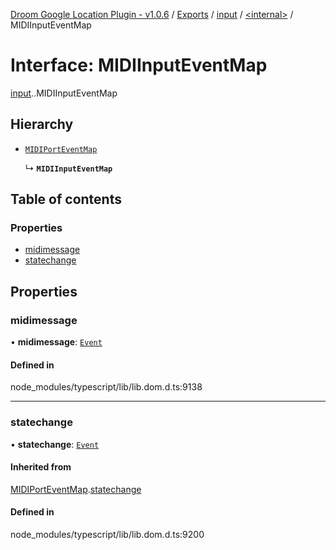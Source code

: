 [Droom Google Location Plugin - v1.0.6](../README.md) / [Exports](../modules.md) / [input](../modules/input.md) / [<internal\>](../modules/input._internal_.md) / MIDIInputEventMap

# Interface: MIDIInputEventMap

[input](../modules/input.md).[<internal>](../modules/input._internal_.md).MIDIInputEventMap

## Hierarchy

- [`MIDIPortEventMap`](input._internal_.MIDIPortEventMap.md)

  ↳ **`MIDIInputEventMap`**

## Table of contents

### Properties

- [midimessage](input._internal_.MIDIInputEventMap.md#midimessage)
- [statechange](input._internal_.MIDIInputEventMap.md#statechange)

## Properties

### midimessage

• **midimessage**: [`Event`](../modules/input._internal_.md#event)

#### Defined in

node_modules/typescript/lib/lib.dom.d.ts:9138

___

### statechange

• **statechange**: [`Event`](../modules/input._internal_.md#event)

#### Inherited from

[MIDIPortEventMap](input._internal_.MIDIPortEventMap.md).[statechange](input._internal_.MIDIPortEventMap.md#statechange)

#### Defined in

node_modules/typescript/lib/lib.dom.d.ts:9200
